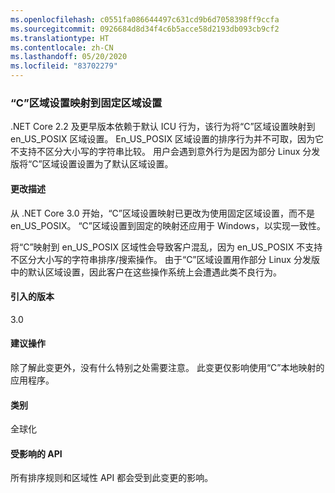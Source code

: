 ```yaml
---
ms.openlocfilehash: c0551fa086644497c631cd9b6d7058398ff9ccfa
ms.sourcegitcommit: 0926684d8d34f4c6b5acce58d2193db093cb9cf2
ms.translationtype: HT
ms.contentlocale: zh-CN
ms.lasthandoff: 05/20/2020
ms.locfileid: "83702279"
---
```

### <a name="c-locale-maps-to-the-invariant-locale"></a>“C”区域设置映射到固定区域设置

.NET Core 2.2 及更早版本依赖于默认 ICU 行为，该行为将“C”区域设置映射到 en_US_POSIX 区域设置。 En_US_POSIX 区域设置的排序行为并不可取，因为它不支持不区分大小写的字符串比较。 用户会遇到意外行为是因为部分 Linux 分发版将“C”区域设置设置为了默认区域设置。

#### <a name="change-description"></a>更改描述

从 .NET Core 3.0 开始，“C”区域设置映射已更改为使用固定区域设置，而不是 en_US_POSIX。 “C”区域设置到固定的映射还应用于 Windows，以实现一致性。

将“C”映射到 en_US_POSIX 区域性会导致客户混乱，因为 en_US_POSIX 不支持不区分大小写的字符串排序/搜索操作。 由于“C”区域设置用作部分 Linux 分发版中的默认区域设置，因此客户在这些操作系统上会遭遇此类不良行为。

#### <a name="version-introduced"></a>引入的版本

3.0

#### <a name="recommended-action"></a>建议操作

除了解此变更外，没有什么特别之处需要注意。 此变更仅影响使用“C”本地映射的应用程序。

#### <a name="category"></a>类别

全球化

#### <a name="affected-apis"></a>受影响的 API

所有排序规则和区域性 API 都会受到此变更的影响。

<!--

#### Affected APIs

-->
